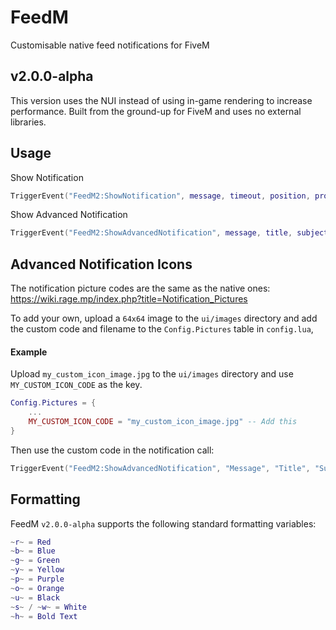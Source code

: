 # FeedM
Customisable native feed notifications for FiveM 

## v2.0.0-alpha

This version uses the NUI instead of using in-game rendering to increase performance. Built from the ground-up for FiveM and uses no external libraries.

## Usage
Show Notification
```lua
TriggerEvent("FeedM2:ShowNotification", message, timeout, position, progress)
```

Show Advanced Notification
```lua
TriggerEvent("FeedM2:ShowAdvancedNotification", message, title, subject, icon, timeout, position, progress)
```

## Advanced Notification Icons
The notification picture codes are the same as the native ones: https://wiki.rage.mp/index.php?title=Notification_Pictures

To add your own, upload a `64x64` image to the `ui/images` directory and add the custom code and filename to the `Config.Pictures` table in `config.lua`,

#### Example

Upload `my_custom_icon_image.jpg` to the `ui/images` directory and use `MY_CUSTOM_ICON_CODE` as the key.

```lua
Config.Pictures = {
    ...
    MY_CUSTOM_ICON_CODE = "my_custom_icon_image.jpg" -- Add this
}
```

Then use the custom code in the notification call:

```lua
TriggerEvent("FeedM2:ShowAdvancedNotification", "Message", "Title", "Subject", "MY_CUSTOM_ICON_CODE")
```

## Formatting
FeedM `v2.0.0-alpha` supports the following standard formatting variables:

```lua
~r~ = Red
~b~ = Blue
~g~ = Green
~y~ = Yellow
~p~ = Purple
~o~ = Orange
~u~ = Black
~s~ / ~w~ = White
~h~ = Bold Text
```
